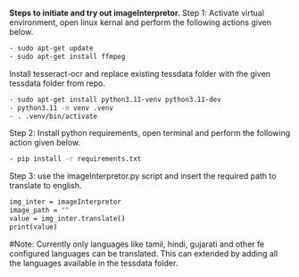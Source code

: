 ****Steps to initiate and try out imageInterpretor.****
Step 1: Activate virtual environment, open linux kernal and perform the following actions given below.
```bash
- sudo apt-get update
- sudo apt-get install ffmpeg
```

Install tesseract-ocr and replace existing tessdata folder with the given tessdata folder from repo.

```bash
- sudo apt-get install python3.11-venv python3.11-dev
- python3.11 -m venv .venv
- . .venv/bin/activate
```

Step 2: Install python requirements, open terminal and perform the following action given below.
```bash
- pip install -r requirements.txt
```

Step 3:
use the imageInterpretor.py script and insert the required path to translate to english.
```bash
img_inter = imageInterpretor
image_path = ""
value = img_inter.translate()
print(value)
```

#Note: Currently only languages like tamil, hindi, gujarati and other fe configured languages can be translated. This can extended by adding all the languages available in the tessdata folder.